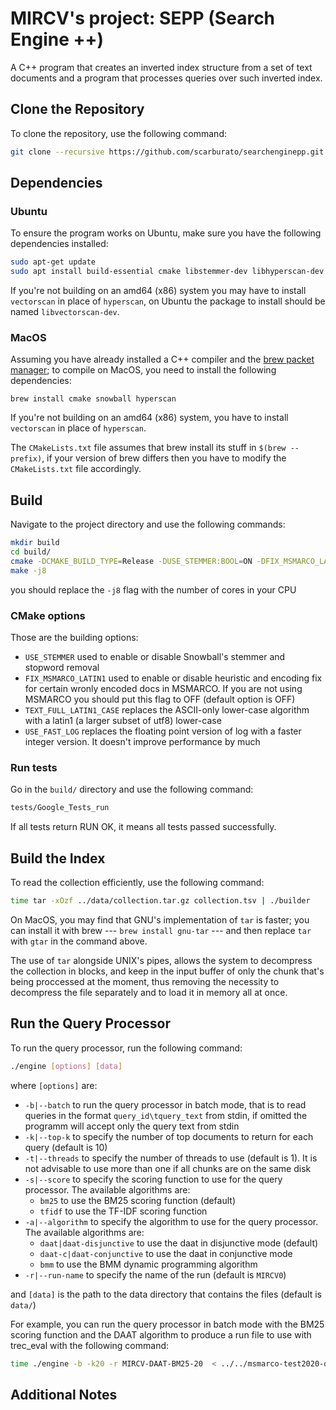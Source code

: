 # MIRCV's project: SEPP (Search Engine ++)

A C++ program that creates an inverted index structure from a set of text documents and a program that processes queries over such inverted index.

## Clone the Repository

To clone the repository, use the following command:

```bash
git clone --recursive https://github.com/scarburato/searchenginepp.git
```

## Dependencies

### Ubuntu

To ensure the program works on Ubuntu, make sure you have the following dependencies installed:

```bash
sudo apt-get update
sudo apt install build-essential cmake libstemmer-dev libhyperscan-dev
```

If you're not building on an amd64 (x86) system you may have to install `vectorscan` in place of `hyperscan`, on Ubuntu
the package to install should be named `libvectorscan-dev`.

### MacOS

Assuming you have already installed a C++ compiler and the [brew packet manager](https://formulae.brew.sh/); to compile
on MacOS, you need to install the following dependencies:

```shell
brew install cmake snowball hyperscan
```

If you're not building on an amd64 (x86) system, you have to install `vectorscan` in place of `hyperscan`.

The `CMakeLists.txt` file assumes that brew install its stuff in `$(brew --prefix)`, if your version of brew differs
then you have to modify the `CMakeLists.txt` file accordingly.

## Build

Navigate to the project directory and use the following commands:

```bash
mkdir build
cd build/
cmake -DCMAKE_BUILD_TYPE=Release -DUSE_STEMMER:BOOL=ON -DFIX_MSMARCO_LATIN1:BOOL=ON -DTEXT_FULL_LATIN1_CASE:BOOL=ON ..
make -j8
```

you should replace the `-j8` flag with the number of cores in your CPU

### CMake options

Those are the building options:

- `USE_STEMMER` used to enable or disable Snowball's stemmer and stopword removal
- `FIX_MSMARCO_LATIN1` used to enable or disable heuristic and encoding fix for certain wronly encoded docs in MSMARCO. If you are not using MSMARCO you should put this flag to OFF (default option is OFF)
- `TEXT_FULL_LATIN1_CASE` replaces the ASCII-only lower-case algorithm with a latin1 (a larger subset of utf8) lower-case
- `USE_FAST_LOG` replaces the floating point version of log with a faster integer version. It doesn't improve performance by much

### Run tests

Go in the `build/` directory and use the following command:

```bash
tests/Google_Tests_run
```

If all tests return RUN OK, it means all tests passed successfully.

## Build the Index

To read the collection efficiently, use the following command:

```bash
time tar -xOzf ../data/collection.tar.gz collection.tsv | ./builder
```

On MacOS, you may find that GNU's implementation of `tar` is faster; you can install it with brew 
--- `brew install gnu-tar` --- and then replace `tar` with `gtar` in the command above.

The use of `tar` alongside UNIX's pipes, allows the system to decompress the collection
in blocks, and keep in the input buffer of only the chunk that's being proccessed at the moment,
thus removing the necessity to decompress the file separately and to load it in memory all at once.

## Run the Query Processor

To run the query processor, run the following command:

```bash
./engine [options] [data]
```

where `[options]` are:

- `-b|--batch` to run the query processor in batch mode, that is to read queries in the format `query_id\tquery_text` 
   from stdin, if omitted the programm will accept only the query text from stdin
- `-k|--top-k` to specify the number of top documents to return for each query (default is 10)
- `-t|--threads` to specify the number of threads to use (default is 1). It is not advisable to use more than one if
   all chunks are on the same disk
- `-s|--score` to specify the scoring function to use for the query processor.
  The available algorithms are:
   - `bm25` to use the BM25 scoring function (default)
   - `tfidf` to use the TF-IDF scoring function
- `-a|--algorithm` to specify the algorithm to use for the query processor. The available algorithms are:
   - `daat|daat-disjunctive` to use the daat in disjunctive mode (default)
   - `daat-c|daat-conjunctive` to use the daat in conjunctive mode
   - `bmm` to use the BMM dynamic programming algorithm
- `-r|--run-name` to specify the name of the run (default is `MIRCV0`)

and `[data]` is the path to the data directory that contains the files (default is `data/`)

For example, you can run the query processor in batch mode with the BM25 scoring function and the DAAT algorithm to
produce a run file to use with trec_eval with the following command:

```bash
time ./engine -b -k20 -r MIRCV-DAAT-BM25-20  < ../../msmarco-test2020-queries.tsv > mircv-daat-bm25-20.run
```

## Additional Notes




